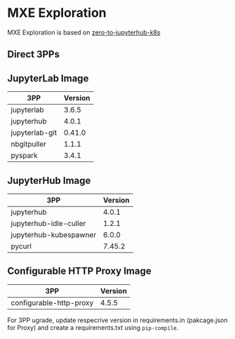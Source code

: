 # MXE Exploration

MXE Exploration is based on [zero-to-jupyterhub-k8s](https|//github.com/jupyterhub/zero-to-jupyterhub-k8s)

## Direct 3PPs

## JupyterLab Image

3PP                     | Version
------------------------|---------
jupyterlab              | 3.6.5
jupyterhub              | 4.0.1
jupyterlab-git          | 0.41.0
nbgitpuller             | 1.1.1
pyspark                 | 3.4.1

## JupyterHub Image

3PP                     | Version
------------------------|---------
jupyterhub              | 4.0.1
jupyterhub-idle-culler  | 1.2.1
jupyterhub-kubespawner  | 6.0.0
pycurl                  | 7.45.2

## Configurable HTTP Proxy Image

3PP                     | Version
------------------------|---------
configurable-http-proxy | 4.5.5

For 3PP ugrade, update respecrive version in requirements.in (pakcage.json
for Proxy) and create a requirements.txt using ```pip-compile```.
